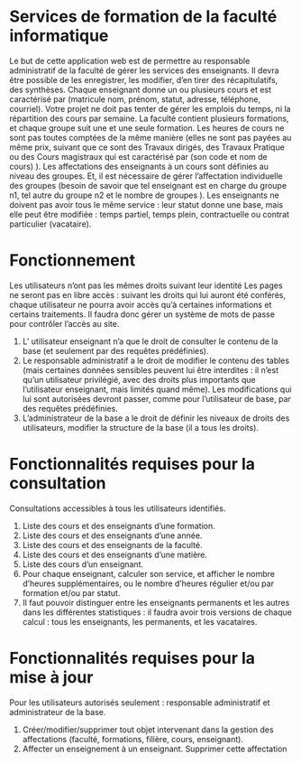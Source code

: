 # Services de formation de la faculté informatique
Le but de cette application web est de permettre au responsable administratif de la faculté de gérer les services
des enseignants. Il devra être possible de les enregistrer, les modifier, d’en tirer des récapitulatifs, des
synthèses. Chaque enseignant donne un ou plusieurs cours et est caractérisé par (matricule nom, prénom, statut,
adresse, téléphone, courriel).
Votre projet ne doit pas tenter de gérer les emplois du temps, ni la répartition des cours par semaine.
La faculté contient plusieurs formations, et chaque groupe suit une et une seule formation.
Les heures de cours ne sont pas toutes comptées de la même manière (elles ne sont pas payées au même prix,
suivant que ce sont des Travaux dirigés, des Travaux Pratique ou des Cours magistraux qui est caractérisé par
(son code et nom de cours) ).
Les affectations des enseignants à un cours sont définies au niveau des groupes. Et, il est nécessaire de gérer
l’affectation individuelle des groupes (besoin de savoir que tel enseignant est en charge du groupe n1, tel autre
du groupe n2 et le nombre de groupes ).
Les enseignants ne doivent pas avoir tous le même service : leur statut donne une base, mais elle peut être
modifiée : temps partiel, temps plein, contractuelle ou contrat particulier (vacataire).
# Fonctionnement
Les utilisateurs n’ont pas les mêmes droits suivant leur identité
Les pages ne seront pas en libre accès : suivant les droits qui lui auront été conférés, chaque utilisateur ne
pourra avoir accès qu’à certaines informations et certains traitements. Il faudra donc gérer un système de mots
de passe pour contrôler l’accès au site.
1. L’ utilisateur enseignant n’a que le droit de consulter le contenu de la base (et seulement par des requêtes
prédéfinies).
2. Le responsable administratif a le droit de modifier le contenu des tables (mais certaines données sensibles
peuvent lui être interdites : il n’est qu’un utilisateur privilégié, avec des droits plus importants que l’utilisateur
enseignant, mais limités quand même). Les modifications qui lui sont autorisées devront passer, comme pour
l’utilisateur de base, par des requêtes prédéfinies.
3. L’administrateur de la base a le droit de définir les niveaux de droits des utilisateurs, modifier la structure de
la base (il a tous les droits).
# Fonctionnalités requises pour la consultation
Consultations accessibles à tous les utilisateurs identifiés.
1. Liste des cours et des enseignants d’une formation.
2. Liste des cours et des enseignants d’une année.
3. Liste des cours et des enseignants de la faculté.
4. Liste des cours et des enseignants d’une matière.
5. Liste des cours d’un enseignant.
6. Pour chaque enseignant, calculer son service, et afficher le nombre d’heures supplémentaires, ou le nombre
d’heures régulier et/ou par formation et/ou par statut.
7. Il faut pouvoir distinguer entre les enseignants permanents et les autres dans les différentes statistiques : il
faudra avoir trois versions de chaque calcul : tous les enseignants, les permanents, et les vacataires.
# Fonctionnalités requises pour la mise à jour
Pour les utilisateurs autorisés seulement : responsable administratif et administrateur de la base.
1. Créer/modifier/supprimer tout objet intervenant dans la gestion des affectations (faculté, formations, filière,
cours, enseignant).
2. Affecter un enseignement à un enseignant. Supprimer cette affectation